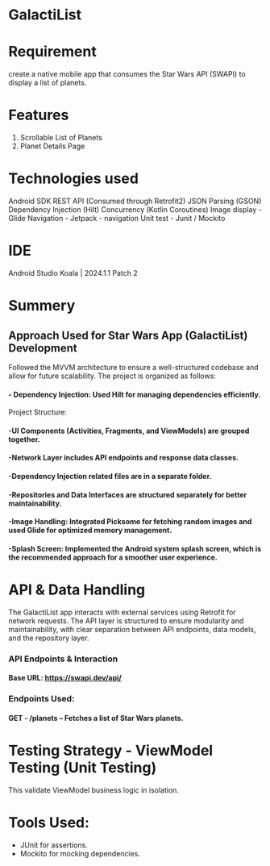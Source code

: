 # GalactiList
# Requirement
create a native mobile app that consumes the
Star Wars API (SWAPI) to display a list of planets.

# Features 
01. Scrollable List of Planets
2. Planet Details Page

# Technologies used
Android SDK
REST API (Consumed through Retrofit2)
JSON Parsing (GSON)
Dependency Injection (Hilt)
Concurrency (Kotlin Coroutines)
Image display - Glide
Navigation - Jetpack - navigation
Unit test - Junit / Mockito

# IDE 
Android Studio Koala | 2024.1.1 Patch 2

# Summery 
## Approach Used for Star Wars App (GalactiList) Development

Followed the MVVM architecture to ensure a well-structured codebase and allow for future scalability. The project is organized as follows:

#### - Dependency Injection: Used Hilt for managing dependencies efficiently.

Project Structure:
#### -UI Components (Activities, Fragments, and ViewModels) are grouped together.
#### -Network Layer includes API endpoints and response data classes.
#### -Dependency Injection related files are in a separate folder.
#### -Repositories and Data Interfaces are structured separately for better maintainability.
#### -Image Handling: Integrated Picksome for fetching random images and used Glide for optimized memory management.
#### -Splash Screen: Implemented the Android system splash screen, which is the recommended approach for a smoother user experience.

# API & Data Handling
The GalactiList app interacts with external services using Retrofit for network requests. The API layer is structured to ensure modularity and maintainability, with clear separation between API endpoints, data models, and the repository layer.
### API Endpoints & Interaction
#### Base URL: https://swapi.dev/api/
### Endpoints Used:
#### GET -  /planets – Fetches a list of Star Wars planets.


# Testing Strategy - ViewModel Testing (Unit Testing)
This validate ViewModel business logic in isolation.

# Tools Used:
- JUnit for assertions.
- Mockito for mocking dependencies.
